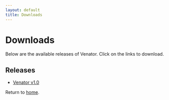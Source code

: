 ```yaml
---
layout: default
title: Downloads
---
```


# Downloads

Below are the available releases of Venator. Click on the links to download.

## Releases

- [Venator v1.0](https://github.com/K3ySton3-ZA/Venator/releases/download/v1.0/venator-v1.0.iso)

Return to [home](index.md).
